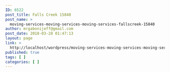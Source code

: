 ```yaml
---
ID: 6522
post_title: Falls Creek 15840
post_name: >
  moving-services-moving-services-moving-services-fallscreek-15840
author: mrgabonijeff@gmail.com
post_date: 2018-03-28 01:47:13
layout: page
link: >
  http://localhost/wordpress/moving-services-moving-services-moving-services-fallscreek-15840/
published: true
tags: [ ]
categories: [ ]
---
```

